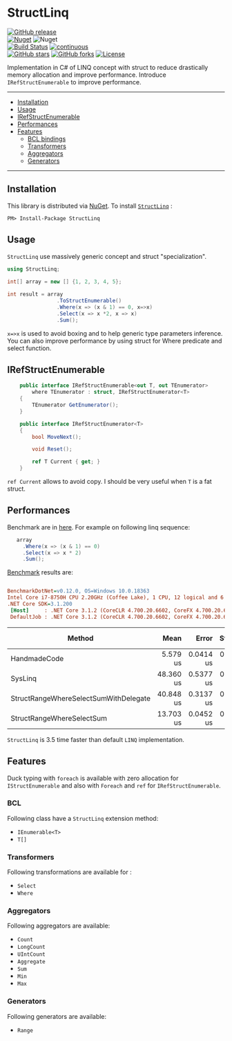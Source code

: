 # StructLinq
[![GitHub release](https://img.shields.io/github/v/release/reegeek/StructLinq.svg?logo=GitHub)](https://github.com/reegeek/StructLinq/releases)  
[![Nuget](https://img.shields.io/nuget/v/StructLinq)](https://www.nuget.org/packages/StructLinq/) ![Nuget](https://img.shields.io/nuget/dt/structLinq)  
[![Build Status](https://dev.azure.com/reegeek/StrucLinq/_apis/build/status/reegeek.StructLinq?branchName=master)](https://dev.azure.com/reegeek/StrucLinq/_build/latest?definitionId=2&branchName=master)
[![continuous](https://github.com/reegeek/StructLinq/workflows/continuous/badge.svg)](https://github.com/reegeek/StructLinq/actions?query=workflow%3Acontinuous)  
[![GitHub stars](https://img.shields.io/github/stars/reegeek/StructLinq)](https://github.com/reegeek/StructLinq/stargazers) [![GitHub forks](https://img.shields.io/github/forks/reegeek/StructLinq)](https://github.com/reegeek/StructLinq/network) [![License](https://img.shields.io/badge/license-MIT-blue.svg)](https://github.com/reegeek/StructLinq/blob/master/LICENSE)

Implementation in C# of LINQ concept with struct to reduce drastically memory allocation and improve performance. 
Introduce `IRefStructEnumerable` to improve performance.

---
- [Installation](#Installation)
- [Usage](#Usage)
- [IRefStructEnumerable](#IRefStructEnumerable)
- [Performances](#Performances)
- [Features](#Features)
  - [BCL bindings](#BCL)
  - [Transformers](#Transformers)
  - [Aggregators](#Aggregators)
  - [Generators](#Generators)
---

## Installation
This library is distributed via [NuGet](https://www.nuget.org/).
To install [`StructLinq`](https://www.nuget.org/packages/StructLinq/) :
  ```
  PM> Install-Package StructLinq
  ```

## Usage

`StructLinq` use massively generic concept and struct "specialization".

```csharp
using StructLinq;
 
int[] array = new [] {1, 2, 3, 4, 5};

int result = array
                .ToStructEnumerable()
                .Where(x => (x & 1) == 0, x=>x)
                .Select(x => x *2, x => x)
                .Sum();
```

`x=>x` is used to avoid boxing and to help generic type parameters inference.
You can also improve performance by using struct for Where predicate and select function.

## IRefStructEnumerable

```csharp
    public interface IRefStructEnumerable<out T, out TEnumerator>
        where TEnumerator : struct, IRefStructEnumerator<T>
    {
        TEnumerator GetEnumerator();
    }

    public interface IRefStructEnumerator<T>
    {
        bool MoveNext();

        void Reset();

        ref T Current { get; }
    }
```
 `ref Current` allows to avoid copy. I should be very useful when `T` is a fat struct.

## Performances

Benchmark are in [here](src/StructLinq.Benchmark).
For example on following linq sequence:
 ```csharp
    array
      .Where(x => (x & 1) == 0)
      .Select(x => x * 2)
      .Sum();
 ```
 [Benchmark](src/StructLinq.Benchmark/ArrayWhereSelectSum.cs) results are:

 ``` ini

BenchmarkDotNet=v0.12.0, OS=Windows 10.0.18363
Intel Core i7-8750H CPU 2.20GHz (Coffee Lake), 1 CPU, 12 logical and 6 physical cores
.NET Core SDK=3.1.200
  [Host]     : .NET Core 3.1.2 (CoreCLR 4.700.20.6602, CoreFX 4.700.20.6702), X64 RyuJIT
  DefaultJob : .NET Core 3.1.2 (CoreCLR 4.700.20.6602, CoreFX 4.700.20.6702), X64 RyuJIT

```
|                                Method |      Mean |     Error |    StdDev | Ratio | RatioSD | Gen 0 | Gen 1 | Gen 2 | Allocated |
|-------------------------------------- |----------:|----------:|----------:|------:|--------:|------:|------:|------:|----------:|
|                          HandmadeCode |  5.579 us | 0.0414 us | 0.0346 us |  1.00 |    0.00 |     - |     - |     - |         - |
|                               SysLinq | 48.360 us | 0.5377 us | 0.4767 us |  8.67 |    0.06 |     - |     - |     - |     104 B |
| StructRangeWhereSelectSumWithDelegate | 40.848 us | 0.3137 us | 0.2935 us |  7.31 |    0.06 |     - |     - |     - |      40 B |
|             StructRangeWhereSelectSum | 13.703 us | 0.0452 us | 0.0378 us |  2.46 |    0.02 |     - |     - |     - |         - |
 

`StructLinq` is 3.5 time faster than default `LINQ` implementation.

## Features

Duck typing with `foreach` is available with zero allocation for `IStructEnumerable` and also with `Foreach` and `ref` for `IRefStructEnumerable`.

### BCL

Following class have a `StructLinq` extension method:
  - `IEnumerable<T>`
  - `T[]`

### Transformers
Following transformations are available for :
  - `Select`
  - `Where`
### Aggregators
Following aggregators are available:
  - `Count`
  - `LongCount`
  - `UIntCount`
  - `Aggregate`
  - `Sum`
  - `Min`
  - `Max`
### Generators
Following generators are available:
  - `Range`




